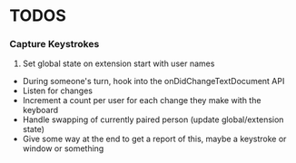 # TODOS

### Capture Keystrokes
1. Set global state on extension start with user names
- During someone's turn, hook into the onDidChangeTextDocument API
- Listen for changes
- Increment a count per user for each change they make with the keyboard
- Handle swapping of currently paired person (update global/extension state)
- Give some way at the end to get a report of this, maybe a keystroke or window or something